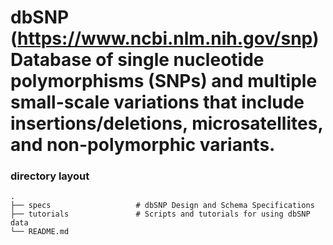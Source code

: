 dbSNP (https://www.ncbi.nlm.nih.gov/snp)
Database of single nucleotide polymorphisms (SNPs) and multiple small-scale variations 
that include insertions/deletions, microsatellites, and non-polymorphic variants.
============================

### directory layout

    .
    ├── specs                   # dbSNP Design and Schema Specifications 
    ├── tutorials               # Scripts and tutorials for using dbSNP data
    └── README.md
